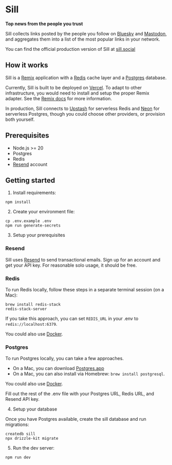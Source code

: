 # Sill

**Top news from the people you trust**

Sill collects links posted by the people you follow on [Bluesky](https://bsky.social) and [Mastodon](https://joinmastodon.org), and aggregates them into a list of the most popular links in your network.

You can find the official production version of Sill at [sill.social](https://sill.social)

## How it works

Sill is a [Remix](https://remix.run) application with a [Redis](https://redis.io) cache layer and a [Postgres](https://www.postgresql.org) database. 

Currently, Sill is built to be deployed on [Vercel](https://vercel.com). To adapt to other infrastructure, you would need to install and setup the proper Remix adapter. See the [Remix docs](https://remix.run/docs/en/main/other-api/adapter) for more information.

In production, Sill connects to [Upstash](https://upstash.com) for serverless Redis and [Neon](https://neon.tech) for serverless Postgres, though you could choose other providers, or provision both yourself.

## Prerequisites

- Node.js >= 20
- Postgres
- Redis
- [Resend](https://resend.com) account

## Getting started

1. Install requirements:

```shellscript
npm install
```

2. Create your environment file:

```shellscript
cp .env.example .env
npm run generate-secrets
```

3. Setup your prerequisites

### Resend

Sill uses [Resend](https://resend.com) to send transactional emails. Sign up for an account and get your API key. For reasonable solo usage, it should be free.

### Redis

To run Redis locally, follow these steps in a separate terminal session (on a Mac):

```shellscript
brew install redis-stack
redis-stack-server
```

If you take this approach, you can set `REDIS_URL` in your .env to `redis://localhost:6379`.

You could also use [Docker](https://redis.io/learn/operate/orchestration/docker).

### Postgres

To run Postgres locally, you can take a few approaches. 

- On a Mac, you can download [Postgres.app](https://postgresapp.com)
- On a Mac, you can also install via Homebrew: `brew install postgresql`.

You could also use [Docker](https://www.code4it.dev/blog/run-postgresql-with-docker/).

Fill out the rest of the .env file with your Postgres URL, Redis URL, and Resend API key.

4. Setup your database

Once you have Postgres available, create the sill database and run migrations:

```shellscript
createdb sill
npx drizzle-kit migrate
```

5. Run the dev server:

```shellscript
npm run dev
```
